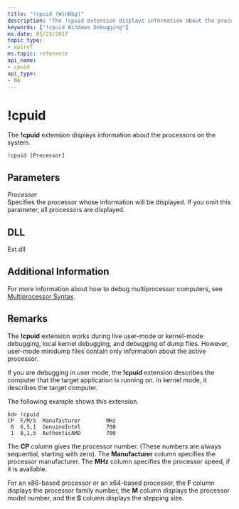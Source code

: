 ```yaml
---
title: "!cpuid (WinDbg)"
description: "The !cpuid extension displays information about the processors on the system."
keywords: ["!cpuid Windows Debugging"]
ms.date: 05/23/2017
topic_type:
- apiref
ms.topic: reference
api_name:
- cpuid
api_type:
- NA
---
```


# !cpuid


The **!cpuid** extension displays information about the processors on the system.

```dbgsyntax
!cpuid [Processor]
```

## <span id="ddk__cpuid_dbg"></span><span id="DDK__CPUID_DBG"></span>Parameters


<span id="_______Processor______"></span><span id="_______processor______"></span><span id="_______PROCESSOR______"></span> *Processor*   
Specifies the processor whose information will be displayed. If you omit this parameter, all processors are displayed.

## DLL


Ext.dll



 

## Additional Information

For more information about how to debug multiprocessor computers, see [Multiprocessor Syntax](multiprocessor-syntax.md).

## Remarks

The **!cpuid** extension works during live user-mode or kernel-mode debugging, local kernel debugging, and debugging of dump files. However, user-mode minidump files contain only information about the active processor.

If you are debugging in user mode, the **!cpuid** extension describes the computer that the target application is running on. In kernel mode, it describes the target computer.

The following example shows this extension.

```dbgcmd
kd> !cpuid 
CP  F/M/S  Manufacturer        MHz 
 0  6,5,1  GenuineIntel        700 
 1  8,1,5  AuthenticAMD        700 
```

The **CP** column gives the processor number. (These numbers are always sequential, starting with zero). The **Manufacturer** column specifies the processor manufacturer. The **MHz** column specifies the processor speed, if it is available.

For an x86-based processor or an x64-based processor, the **F** column displays the processor family number, the **M** column displays the processor model number, and the **S** column displays the stepping size.



